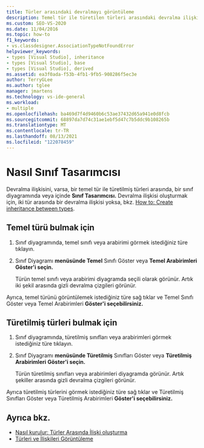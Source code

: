 ```yaml
---
title: Türler arasındaki devralmayı görüntüleme
description: Temel tür ile türetilen türleri arasındaki devralma ilişkisini bir sınıf diyagramında bulma hakkında bilgi Sınıf Tasarımcısı.
ms.custom: SEO-VS-2020
ms.date: 11/04/2016
ms.topic: how-to
f1_keywords:
- vs.classdesigner.AssociationTypeNotFoundError
helpviewer_keywords:
- types [Visual Studio], inheritance
- types [Visual Studio], base
- types [Visual Studio], derived
ms.assetid: ea3f0ada-f53b-4fb1-9fb5-908286f5ec3e
author: TerryGLee
ms.author: tglee
manager: jmartens
ms.technology: vs-ide-general
ms.workload:
- multiple
ms.openlocfilehash: ba469d7f4d9460b6c53ae37432d65a941e0d8fcb
ms.sourcegitcommit: 68897da7d74c31ae1ebf5d47c7b5ddc9b108265b
ms.translationtype: MT
ms.contentlocale: tr-TR
ms.lasthandoff: 08/13/2021
ms.locfileid: "122078459"
---
```

# <a name="how-to-view-inheritance-between-types-in-class-designer"></a>Nasıl Sınıf Tasarımcısı

Devralma ilişkisini, varsa, bir temel tür ile türetilmiş türleri arasında, bir sınıf diyagramında veya içinde **Sınıf Tasarımcısı.** Devralma ilişkisi oluşturmak için, iki tür arasında bir devralma ilişkisi yoksa, bkz. [How to: Create inheritance between types](how-to-create-inheritance-between-types.md).

## <a name="to-find-the-base-type"></a>Temel türü bulmak için

1. Sınıf diyagramında, temel sınıfı veya arabirimi görmek istediğiniz türe tıklayın.

2. Sınıf Diyagramı **menüsünde Temel** Sınıfı Göster veya **Temel Arabirimleri** **Göster'i seçin.**

     Türün temel sınıfı veya arabirimi diyagramda seçili olarak görünür. Artık iki şekil arasında gizli devralma çizgileri görünür.

Ayrıca, temel türünü görüntülemek istediğiniz türe sağ tıklar  ve Temel Sınıfı Göster veya Temel Arabirimleri **Göster'i seçebilirsiniz.**

## <a name="to-find-the-derived-types"></a>Türetilmiş türleri bulmak için

1. Sınıf diyagramında, türetilmiş sınıfları veya arabirimleri görmek istediğiniz türe tıklayın.

2. Sınıf Diyagramı **menüsünde Türetilmiş** Sınıfları Göster veya **Türetilmiş Arabirimleri** **Göster'i seçin.**

     Türün türetilmiş sınıfları veya arabirimleri diyagramda görünür. Artık şekiller arasında gizli devralma çizgileri görünür.

Ayrıca türetilmiş türlerini görmek istediğiniz türe sağ tıklar ve  Türetilmiş Sınıfları Göster veya Türetilmiş Arabirimleri **Göster'i seçebilirsiniz.**

## <a name="see-also"></a>Ayrıca bkz.

- [Nasıl kurulur: Türler Arasında İlişki oluşturma](how-to-create-associations-between-types.md)
- [Türleri ve İlişkileri Görüntüleme](designing-and-viewing-classes-and-types.md)

